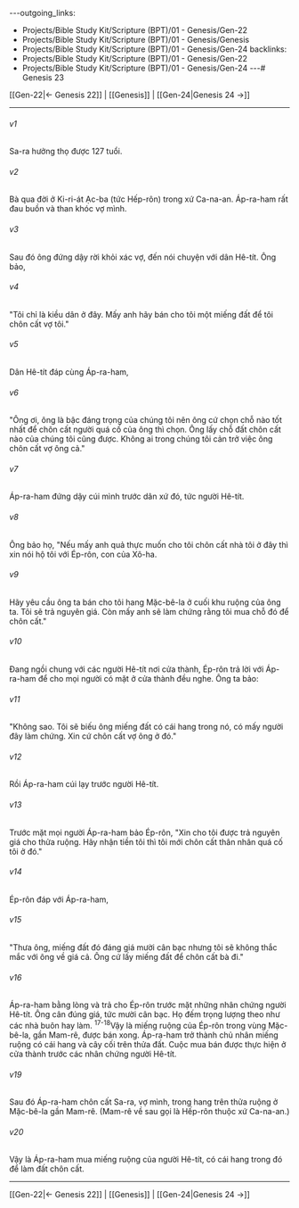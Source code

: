 ---outgoing_links:
  - Projects/Bible Study Kit/Scripture (BPT)/01 - Genesis/Gen-22
  - Projects/Bible Study Kit/Scripture (BPT)/01 - Genesis/Genesis
  - Projects/Bible Study Kit/Scripture (BPT)/01 - Genesis/Gen-24
backlinks:
  - Projects/Bible Study Kit/Scripture (BPT)/01 - Genesis/Gen-22
  - Projects/Bible Study Kit/Scripture (BPT)/01 - Genesis/Gen-24
---# Genesis 23

[[Gen-22|← Genesis 22]] | [[Genesis]] | [[Gen-24|Genesis 24 →]]
***



###### v1 
Sa-ra hưởng thọ được 127 tuổi. 

###### v2 
Bà qua đời ở Ki-ri-át Ạc-ba (tức Hếp-rôn) trong xứ Ca-na-an. Áp-ra-ham rất đau buồn và than khóc vợ mình. 

###### v3 
Sau đó ông đứng dậy rời khỏi xác vợ, đến nói chuyện với dân Hê-tít. Ông bảo, 

###### v4 
"Tôi chỉ là kiều dân ở đây. Mấy anh hãy bán cho tôi một miếng đất để tôi chôn cất vợ tôi." 

###### v5 
Dân Hê-tít đáp cùng Áp-ra-ham, 

###### v6 
"Ông ơi, ông là bậc đáng trọng của chúng tôi nên ông cứ chọn chỗ nào tốt nhất để chôn cất người quá cố của ông thì chọn. Ông lấy chỗ đất chôn cất nào của chúng tôi cũng được. Không ai trong chúng tôi cản trở việc ông chôn cất vợ ông cả." 

###### v7 
Áp-ra-ham đứng dậy cúi mình trước dân xứ đó, tức người Hê-tít. 

###### v8 
Ông bảo họ, "Nếu mấy anh quả thực muốn cho tôi chôn cất nhà tôi ở đây thì xin nói hộ tôi với Ép-rôn, con của Xô-ha. 

###### v9 
Hãy yêu cầu ông ta bán cho tôi hang Mặc-bê-la ở cuối khu ruộng của ông ta. Tôi sẽ trả nguyên giá. Còn mấy anh sẽ làm chứng rằng tôi mua chỗ đó để chôn cất." 

###### v10 
Đang ngồi chung với các người Hê-tít nơi cửa thành, Ép-rôn trả lời với Áp-ra-ham để cho mọi người có mặt ở cửa thành đều nghe. Ông ta bảo: 

###### v11 
"Không sao. Tôi sẽ biếu ông miếng đất có cái hang trong nó, có mấy người đây làm chứng. Xin cứ chôn cất vợ ông ở đó." 

###### v12 
Rồi Áp-ra-ham cúi lạy trước người Hê-tít. 

###### v13 
Trước mặt mọi người Áp-ra-ham bảo Ép-rôn, "Xin cho tôi được trả nguyên giá cho thửa ruộng. Hãy nhận tiền tôi thì tôi mới chôn cất thân nhân quá cố tôi ở đó." 

###### v14 
Ép-rôn đáp với Áp-ra-ham, 

###### v15 
"Thưa ông, miếng đất đó đáng giá mười cân bạc nhưng tôi sẽ không thắc mắc với ông về giá cả. Ông cứ lấy miếng đất để chôn cất bà đi." 

###### v16 
Áp-ra-ham bằng lòng và trả cho Ép-rôn trước mặt những nhân chứng người Hê-tít. Ông cân đúng giá, tức mười cân bạc. Họ đếm trọng lượng theo như các nhà buôn hay làm. <sup class="versenum">17-18</sup>Vậy là miếng ruộng của Ép-rôn trong vùng Mặc-bê-la, gần Mam-rê, được bán xong. Áp-ra-ham trở thành chủ nhân miếng ruộng có cái hang và cây cối trên thửa đất. Cuộc mua bán được thực hiện ở cửa thành trước các nhân chứng người Hê-tít. 

###### v19 
Sau đó Áp-ra-ham chôn cất Sa-ra, vợ mình, trong hang trên thửa ruộng ở Mặc-bê-la gần Mam-rê. (Mam-rê về sau gọi là Hếp-rôn thuộc xứ Ca-na-an.) 

###### v20 
Vậy là Áp-ra-ham mua miếng ruộng của người Hê-tít, có cái hang trong đó để làm đất chôn cất.

***
[[Gen-22|← Genesis 22]] | [[Genesis]] | [[Gen-24|Genesis 24 →]]
